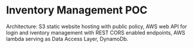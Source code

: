 # Inventory Management POC
Architecture:
S3 static website hosting with public policy,
AWS web API for login and iventory management with REST CORS enabled endpoints,
AWS lambda serving as Data Access Layer,
DynamoDb.
